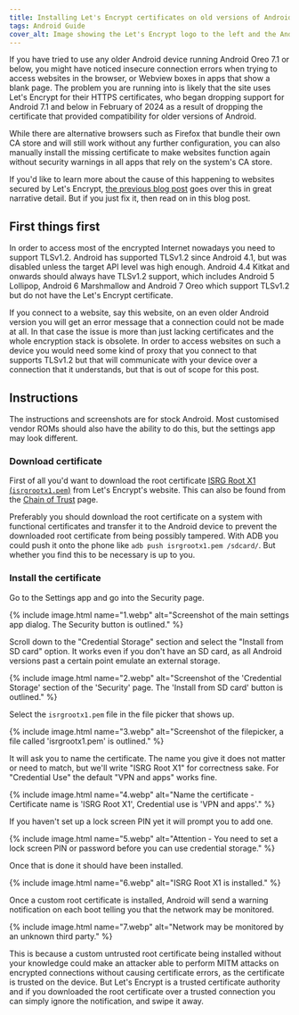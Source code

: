 ```yaml
---
title: Installing Let's Encrypt certificates on old versions of Android
tags: Android Guide
cover_alt: Image showing the Let's Encrypt logo to the left and the Android robot to the right holding a marshmallow (referencing Android 6), the marshmallow has the Let's Encrypt padlock logo edited onto it.
---
```


If you have tried to use any older Android device running Android Oreo 7.1 or below, you might have noticed insecure connection errors when trying to access websites in the browser, or Webview boxes in apps that show a blank page. The problem you are running into is likely that the site uses Let's Encrypt for their HTTPS certificates, who began dropping support for Android 7.1 and below in February of 2024 as a result of dropping the certificate that provided compatibility for older versions of Android.

While there are alternative browsers such as Firefox that bundle their own CA store and will still work without any further configuration, you can also manually install the missing certificate to make websites function again without security warnings in all apps that rely on the system's CA store.

<!--more-->

If you'd like to learn more about the cause of this happening to websites secured by Let's Encrypt, [the previous blog post](/2024/09/16/how-lets-encrypt-almost-killed-one-third-of-android/) goes over this in great narrative detail. But if you just fix it, then read on in this blog post.

## First things first
In order to access most of the encrypted Internet nowadays you need to support TLSv1.2. Android has supported TLSv1.2 since Android 4.1, but was disabled unless the target API level was high enough. Android 4.4 Kitkat and onwards should always have TLSv1.2 support, which includes Android 5 Lollipop, Android 6 Marshmallow and Android 7 Oreo which support TLSv1.2 but do not have the Let's Encrypt certificate.

If you connect to a website, say this website, on an even older Android version you will get an error message that a connection could not be made at all. In that case the issue is more than just lacking certificates and the whole encryption stack is obsolete. In order to access websites on such a device you would need some kind of proxy that you connect to that supports TLSv1.2 but that will communicate with your device over a connection that it understands, but that is out of scope for this post.

## Instructions
The instructions and screenshots are for stock Android. Most customised vendor ROMs should also have the ability to do this, but the settings app may look different.

### Download certificate

First of all you'd want to download the root certificate [ISRG Root X1 (`isrgrootx1.pem`)](https://letsencrypt.org/certs/isrgrootx1.pem) from Let's Encrypt's website. This can also be found from the [Chain of Trust](https://letsencrypt.org/certificates/) page.

Preferably you should download the root certificate on a system with functional certificates and transfer it to the Android device to prevent the downloaded root certificate from being possibly tampered. With ADB you could push it onto the phone like `adb push isrgrootx1.pem /sdcard/`. But whether you find this to be necessary is up to you.

### Install the certificate
Go to the Settings app and go into the Security page.

{% include image.html
	name="1.webp"
	alt="Screenshot of the main settings app dialog. The Security button is outlined." %}

Scroll down to the "Credential Storage" section and select the "Install from SD card" option. It works even if you don't have an SD card, as all Android versions past a certain point emulate an external storage.

{% include image.html
	name="2.webp"
	alt="Screenshot of the 'Credential Storage' section of the 'Security' page. The 'Install from SD card' button is outlined." %}

Select the `isrgrootx1.pem` file in the file picker that shows up.

{% include image.html
	name="3.webp"
	alt="Screenshot of the filepicker, a file called 'isrgrootx1.pem' is outlined." %}

It will ask you to name the certificate. The name you give it does not matter or need to match, but we'll write "ISRG Root X1" for correctness sake. For "Credential Use" the default "VPN and apps" works fine.

{% include image.html
	name="4.webp"
	alt="Name the certificate - Certificate name is 'ISRG Root X1', Credential use is 'VPN and apps'." %}

If you haven't set up a lock screen PIN yet it will prompt you to add one.

{% include image.html
	name="5.webp"
	alt="Attention - You need to set a lock screen PIN or password before you can use credential storage." %}

Once that is done it should have been installed.

{% include image.html
	name="6.webp"
	alt="ISRG Root X1 is installed." %}

Once a custom root certificate is installed, Android will send a warning notification on each boot telling you that the network may be monitored.

{% include image.html
	name="7.webp"
	alt="Network may be monitored by an unknown third party." %}

This is because a custom untrusted root certificate being installed without your knowledge could make an attacker able to perform MITM attacks on encrypted connections without causing certificate errors, as the certificate is trusted on the device. But Let's Encrypt is a trusted certificate authority and if you downloaded the root certificate over a trusted connection you can simply ignore the notification, and swipe it away.
